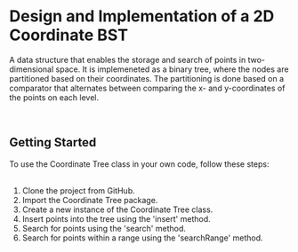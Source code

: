 <h1>Design and Implementation of a 2D Coordinate BST</h1>
 
 
 
<!-- Program Description -->
A data structure that enables the storage and search of points in two-dimensional space. It is implemeneted as a binary tree, where the nodes are partitioned based on their coordinates. The partitioning is done based on a comparator that alternates between comparing the x- and y-coordinates of the points on each level.

<br>



<!-- Getting Started -->
<h2>Getting Started</h2>
To use the Coordinate Tree class in your own code, follow these steps:
<br><br>

1. Clone the project from GitHub.
2. Import the Coordinate Tree package.
3. Create a new instance of the Coordinate Tree class.
4. Insert points into the tree using the 'insert' method.
5. Search for points using the 'search' method.
6. Search for points within a range using the 'searchRange' method.
